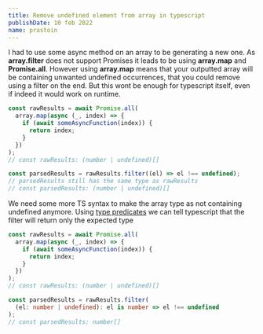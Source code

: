 ```yaml
---
title: Remove undefined element from array in typescript
publishDate: 10 feb 2022
name: prastoin
---
```


I had to use some async method on an array to be generating a new one.
As **array.filter** does not support Promises it leads to be using **array.map** and **Promise.all**.
However using **array.map** means that your outputted array will be containing unwanted undefined occurrences, that you could remove using a filter on the end.
But this wont be enough for typescript itself, even if indeed it would work on runtime.

```js
const rawResults = await Promise.all(
  array.map(async (_, index) => {
    if (await someAsyncFunction(index)) {
      return index;
    }
  })
);
// const rawResults: (number | undefined)[]

const parsedResults = rawResults.filter((el) => el !== undefined);
// parsedResults still has the same type as rawResults
// const parsedResults: (number | undefined)[]
```

We need some more TS syntax to make the array type as not containing undefined anymore.
Using [type predicates](https://www.typescriptlang.org/docs/handbook/2/narrowing.html#using-type-predicates) we can tell typescript that the filter will return only the expected type

```ts
const rawResults = await Promise.all(
  array.map(async (_, index) => {
    if (await someAsyncFunction(index)) {
      return index;
    }
  })
);
// const rawResults: (number | undefined)[]

const parsedResults = rawResults.filter(
  (el: number | undefined): el is number => el !== undefined
);
// const parsedResults: number[]
```
